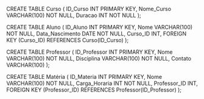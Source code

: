 CREATE TABLE Curso (
    ID_Curso INT PRIMARY KEY,
    Nome_Curso VARCHAR(100) NOT NULL,
    Duracao INT NOT NULL
);

CREATE TABLE Aluno (
    ID_Aluno INT PRIMARY KEY,
    Nome VARCHAR(100) NOT NULL,
    Data_Nascimento DATE NOT NULL,
    Curso_ID INT,
    FOREIGN KEY (Curso_ID) REFERENCES Curso(ID_Curso)
);

CREATE TABLE Professor (
    ID_Professor INT PRIMARY KEY,
    Nome VARCHAR(100) NOT NULL,
    Disciplina VARCHAR(100) NOT NULL,
    Contato VARCHAR(100)
);

CREATE TABLE Matéria (
    ID_Materia INT PRIMARY KEY,
    Nome VARCHAR(100) NOT NULL,
    Carga_Horaria INT NOT NULL,
    Professor_ID INT,
    FOREIGN KEY (Professor_ID) REFERENCES Professor(ID_Professor)
);
